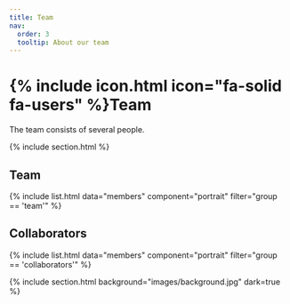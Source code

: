 ```yaml
---
title: Team
nav:
  order: 3
  tooltip: About our team
---
```


# {% include icon.html icon="fa-solid fa-users" %}Team

The team consists of several people. 

{% include section.html %}

## Team

{% include list.html data="members" component="portrait" filter="group == 'team'" %}

## Collaborators

{% include list.html data="members" component="portrait" filter="group == 'collaborators'" %}

{% include section.html background="images/background.jpg" dark=true %}

<!-- Lorem ipsum dolor sit amet, consectetur adipiscing elit, sed do eiusmod tempor
incididunt ut labore et dolore magna aliqua. Ut enim ad minim veniam, quis
nostrud exercitation ullamco laboris nisi ut aliquip ex ea commodo consequat.

{% include section.html %}

{% capture content %}

{% include figure.html image="images/photo.jpg" %}
{% include figure.html image="images/photo.jpg" %}
{% include figure.html image="images/photo.jpg" %}

{% endcapture %}

{% include grid.html style="square" content=content %} -->
